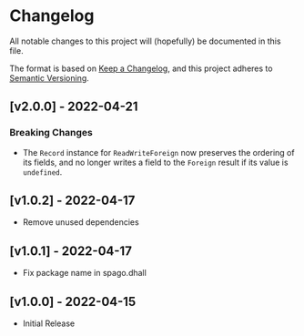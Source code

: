# Changelog

All notable changes to this project will (hopefully) be documented in this file.

The format is based on [Keep a Changelog](https://keepachangelog.com/en/1.0.0/),
and this project adheres to [Semantic Versioning](https://semver.org/spec/v2.0.0.html).

## [v2.0.0] - 2022-04-21

### Breaking Changes

- The `Record` instance for `ReadWriteForeign` now preserves the ordering of its
fields, and no longer writes a field to the `Foreign` result if its value is
`undefined`.

## [v1.0.2] - 2022-04-17

- Remove unused dependencies

## [v1.0.1] - 2022-04-17

- Fix package name in spago.dhall

## [v1.0.0] - 2022-04-15

- Initial Release
